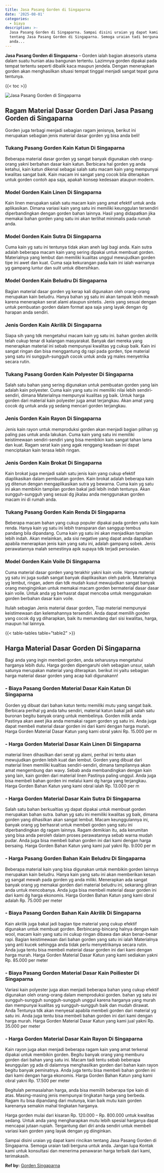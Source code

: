 ```yaml
---
title: Jasa Pasang Gorden di Singaparna
date: '2025-08-01'
categories:
  - biaya
description: >-
  Jasa Pasang Gorden di Singaparna. Sampai disini uraian yg dapat kami rincikan
  tentang Jasa Pasang Gorden di Singaparna. Semoga uraian tadi berguna untuk
  anda...
---
```


**Jasa Pasang Gorden di Singaparna** – Gorden ialah bagian aksesoris utama dalam suatu hunian atau bangunan tertentu. Lazimnya gorden dipakai pada tempat tertentu seperti dibalik kaca maupun jendela. Dengan menerapkan gorden akan menghasilkan situasi tempat tinggal menjadi sangat tepat guna tentunya.

{{< toc >}}

![Jasa Pasang Gorden di Singaparna](/images/pasang-gorden-murah30.png)

## Ragam Material Dasar Gorden Dari Jasa Pasang Gorden di Singaparna

Gorden juga terbagi menjadi sebagian ragam jenisnya, berikut ini merupakan sebagian jenis material dasar gorden yg bisa anda beli!

### Tukang Pasang Gorden Kain Katun Di Singaparna

Beberapa material dasar gorden yg sangat banyak digunakan oleh orang-orang yakni berbahan dasar kain katun. Berbicara hal gorden yg anda ketahui, kain katun dikenal sebagai salah satu macam kain yang mempunyai kwalitas sangat baik. Kain macam ini sangat yang cocok bila diterapkan untuk gorden contoh apa saja, apakah konsep kedesaan ataupun modern.

### Model Gorden Kain Linen Di Singaparna

Kain linen merupakan salah satu macam kain yang amat efektif untuk anda aplikasikan. Dimana variasi kain yang satu ini memiliki keunggulan tersendiri diperbandingkan dengan gorden bahan lainnya. Hasil yang didapatkan jika memakai bahan gorden yang satu ini akan terlihat minimalis pada rumah anda.

### Model Gorden Kain Sutra Di Singaparna

Cuma kain yg satu ini tentunya tidak akan aneh lagi bagi anda. Kain sutra adalah beberapa macam kain yang sering dipakai untuk membuat gorden. Materialnya yang lembut dan memiliki kualitas unggul mewujudkan gorden tipe ini awet dan kuat. Cuma saja kekurangan pada kain ini ialah warnanya yg gampang luntur dan sulit untuk dibersihkan.

### Model Gorden Kain Beludru Di Singaparna

Bagian material dasar gorden yg kerap kali digunakan oleh orang-orang merupakan kain beludru. Hanya bahan yg satu ini akan tampak lebih mewah karena menerapkan serat alami ataupun sintetis. Jenis yang sesuai dengan untuk pembuatan gorden dalam format apa saja yang layak dengan dg harapan anda sendiri.

### Jenis Gorden Kain Akrilik Di Singaparna

Siapa sih yang tdk mengetahui macam kain yg satu ini. bahan gorden akrilik telah cukup tenar di kalangan masyarakat. Banyak dari mereka yang menerapkan material ini sebab mempunyai kwalitas yg cukup baik. Kain ini sangat ringan dan bisa menggantung dg rapi pada gorden, tipe material yang satu ini sungguh-sungguh cocok untuk anda yg males menyetrika secara rutin.

### Tukang Pasang Gorden Kain Polyester Di Singaparna

Salah satu bahan yang sering digunakan untuk pembuatan gorden yang lain adalah kain polyester. Cuma kain yang satu ini memiliki nilai lebih sendiri-sendiri, dimana Materialnya mempunyai kualitas yg baik. Untuk harga gorden dari material kain polyester juga amat terjangkau. Akan amat yang cocok dg untuk anda yg sedang mencari gorden terjangkau.

### Jenis Gorden Kain Rayon Di Singaparna

Jenis kain rayon untuk memproduksi gorden akan menjadi bagian pilihan yg paling pas untuk anda lakukan. Cuma kain yang satu ini memiliki keistimewaan sendiri-sendiri yang bisa membikin kain sangat tahan lama dan kuat. Ragam serat kain yang agak renggang keadaan ini dapat menciptakan kain terasa lebih ringan.

### Jenis Gorden Kain Brokat Di Singaparna

Kain brokat juga menjadi salah satu jenis kain yang cukup efektif diaplikasikan dalam pembuatan gorden. Kain brokat adalah beberapa kain yg ditenun dengan mengaplikasikan sutra yg bewarna. Cuma kain yg satu ini akan membikin tampilan gorden bakal jadi lebih indah tentunya. Akan sungguh-sungguh yang sesuai dg jikalau anda menggunakan gorden macam ini di rumah anda.

### Tukang Pasang Gorden Kain Renda Di Singaparna

Beberapa macam bahan yang cukup populer dipakai pada gorden yaitu kain renda. Hanya kain yg satu ini lebih transparan dan sanggup tembus pandang bila dipandang. Cuma kain yg satu ini akan menjadikan tampilan lebih indah. Akan melainkan, ada sisi negative yang dapat anda dapatkan apabila menerapkan jenis kain yang satu ini, adalah gampang sobek. Jenis perawatannya malah semestinya apik supaya tdk terjadi persoalan.

### Model Gorden Kain Voile Di Singaparna

Cuma material dasar gorden yang terakhir yakni kain voile. Hanya material yg satu ini juga sudah sangat banyak diaplikasikan oleh pabrik. Materialnya yg lembut, ringan, adem dan tdk mudah kusut mewujudkan sangat banyak orang menginginkan untuk memakai macam gorden bermaterial dasar dasar kain voile. Untuk anda yg berhasrat dapat mencoba untuk menggunakan gorden berbahan dasar kain voile.

Itulah sebagian Jenis material dasar gorden, Tiap material mempunyai keistimewaan dan kelemahannya tersendiri. Anda dapat memilih gorden yang cocok dg yg diharapkan, baik itu memandang dari sisi kwalitas, harga, maupun hal lainnya.

{{< table-tables table="table2" >}}

## Harga Material Dasar Gorden Di Singaparna

Bagi anda yang ingin membeli gorden, anda seharusnya mengetahui harganya lebih dulu. Harga gorden dipengaruhi oleh sebagian unsur, salah satunya merupakan material yang diterapkan. berikut ini yaitu sebagian harga material dasar gorden yang acap kali digunakann!

### \- Biaya Pasang Gorden Material Dasar Kain Katun Di Singaparna

Gorden yg dibuat dari bahan katun tentu memiliki mutu yang sangat baik. Berbicara perihal yg anda tahu sendiri, material katun bakal jadi salah satu buronan begitu banyak orang untuk membelinya. Gorden milik anda Pastinya akan awet jika anda memakai ragam gorden yg satu ini. Anda juga dapat membeli material dasar gorden ini dari kami dengan harga murah. Harga Gorden Material Dasar Katun yang kami obral yakni Rp. 15.000 per m

### \- Harga Gorden Material Dasar Kain Linen Di Singaparna

material linen dihasilkan dari serat yg alami, perihal ini tentu akan mewujudkan gorden lebih kuat dan lembut. Gorden yang dibuat dari material linen memiliki kualtias sendiri-sendiri, dimana tampilannya akan amat mengembung dan wavy. Sebab anda membandingkan dengan kain yang lain, kain gorden dari material linen Pastinya paling unggul. Anda juga bisa membeli bahan gorden ini melalui kami dg harga yang terjangkau. Harga Gorden Bahan Katun yang kami obral ialah Rp. 13.000 per m

### \- Harga Gorden Material Dasar Kain Sutra Di Singaparna

Salah satu bahan berkualtias yg dapat dipakai untuk membuat gorden merupakan bahan sutra. bahan yg satu ini memiliki kwalitas yg baik, dimana gorden yang dihasilkan akan sangat lembut. Macam keunggulannya ini, banyak orang yg berhasrat untuk membeli gorden yang satu ini diperbandingkan dg ragam lainnya. Ragam demikian itu, ada kerumitan yang bisa anda peroleh dalam proses perawatannya sebab warna mudah pudar. Anda juga bisa membeli bahan gorden ini dari kami dengan harga bersaing. Harga Gorden Bahan Katun yang kami jual yakni Rp. 9.000 per m

### \- Harga Pasang Gorden Bahan Kain Beludru Di Singaparna

Beberapa material kain yang bisa digunakan untuk membikin gorden lainnya merupakan kain beludru. Hanya kain yang satu ini akan memberikan kesan yg sangat mewah pada gorden yg anda miliki. Menerapkan ada sangat banyak orang yg memakai gorden dari material beludru ini, sekarang giliran anda untuk mencobanya. Anda juga bisa membeli material dasar gorden ini dari kami dg harga ekonomis. Harga Gorden Bahan Katun yang kami obral adalah Rp. 75.000 per meter

### \- Biaya Pasang Gorden Bahan Kain Akrilik Di Singaparna

Kain akrilik juga bakal jadi bagian tipe material yang cukup efektif digunakan untuk membuat gorden. Berbincang-bincang halnya dengan kain wool, macam kain yang satu ini cukup ringan dibawa dan akan benar-benar rapi. Bagian keistimewaan dari bahan gorden yang satu ini ialah Materialnya yang anti kucek sehingga anda tidak perlu menyetrikanya secara rutin. Anda juga tentu bisa membeli material dasar gorden ini dari kami dengan harga murah. Harga Gorden Material Dasar Katun yang kami sediakan yakni Rp. 85.000 per meter

### \- Biaya Pasang Gorden Material Dasar Kain Poiliester Di Singaparna

Variasi kain polyester juga akan menjadi beberapa bahan yang cukup efektif digunakan oleh orang-orang dalam memproduksi gorden. bahan yg satu ini sungguh-sungguh sungguh-sungguh unggul karena harganya yang murah dan mempunyai kualitas yg sungguh-sungguh baik dan mudah dirawat. Anda Tentunya tdk akan menyesal apabila membeli gorden dari material yg satu ini. Anda juga tentu bisa membeli bahan gorden ini dari kami dengan harga murah. Harga Gorden Material Dasar Katun yang kami jual yakni Rp. 35.000 per meter

### \- Harga Gorden Material Dasar Kain Rayon Di Singaparna

Kain rayon juga akan menjadi beberapa ragam kain yang amat terkenal dipakai untuk membikin gorden. Begitu banyak orang yang memburu gorden dari bahan yang satu ini. Macam tadi tentu sebab beberapa keunggulan yg ada di dalamnya menghasilkan gorden dari bahan kain rayon begitu banyak peminatnya. Anda juga tentu bisa membeli bahan gorden ini dari kami dengan harga ekonomis. Harga Gorden Bahan Katun yang kami obral yakni Rp. 17.500 per meter

Begitulah permasalahan harga, anda bisa memilih beberapa tipe kain di atas. Masing-masing jenis mempunyai tingkatan harga yang berbeda. Ragam itu bisa dipandang dari mutunya, kian baik mutu kain gorden karenanya semakin mahal tingkatan harganya.

Harga gorden mulai dari kisaran Rp. 120.000 – Rp. 800.000 untuk kwalitas sedang. Untuk anda yang mengharapkan mutu lebih spesial harganya dapat mencapai jutaan rupiah. Tergantung dari diri anda sendiri untuk membeli variasi kain gorden yang layak dengan yg diinginkan.

Sampai disini uraian yg dapat kami rincikan tentang Jasa Pasang Gorden di Singaparna. Semoga uraian tadi berguna untuk anda. Jangan lupa Kontak kami untuk konsultasi dan menerima penawaran harga terbaik dari kami, terimakasih.

**Ref by:**  [Gorden  Singaparna](https://id.wikipedia.org/wiki/Gorden)
